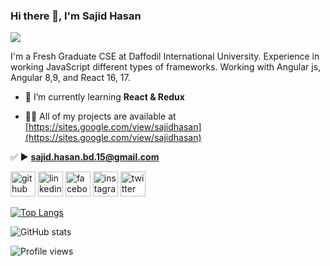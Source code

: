 ### Hi there 👋, I'm Sajid Hasan
![](https://pbs.twimg.com/profile_banners/1330717898512363521/1606106505/600x200)

I'm a Fresh Graduate CSE at Daffodil International University.
Experience in working JavaScript different types of frameworks.
Working with Angular js, Angular 8,9, and React 16, 17.

- 🌱 I’m currently learning **React & Redux**

- 👨‍💻 All of my projects are available at [https://sites.google.com/view/sajidhasan](https://sites.google.com/view/sajidhasan)

✅ ►  **sajid.hasan.bd.15@gmail.com**

[<img src='https://cdn.jsdelivr.net/npm/simple-icons@3.0.1/icons/github.svg' alt='github' height='40'>](https://github.com/sajidhasan15)  [<img src='https://cdn.jsdelivr.net/npm/simple-icons@3.0.1/icons/linkedin.svg' alt='linkedin' height='40'>](https://www.linkedin.com/in/sajid-hasan15/)  [<img src='https://cdn.jsdelivr.net/npm/simple-icons@3.0.1/icons/facebook.svg' alt='facebook' height='40'>](https://www.facebook.com/sajid.jsx)  [<img src='https://cdn.jsdelivr.net/npm/simple-icons@3.0.1/icons/instagram.svg' alt='instagram' height='40'>](https://www.instagram.com/sajid_hasan15/)  [<img src='https://cdn.jsdelivr.net/npm/simple-icons@3.0.1/icons/twitter.svg' alt='twitter' height='40'>](https://twitter.com/sajid_hasan15)  

[![Top Langs](https://github-readme-stats.vercel.app/api/top-langs/?username=sajidhasan15)](https://github.com/anuraghazra/github-readme-stats)

![GitHub stats](https://github-readme-stats.vercel.app/api?username=sajidhasan15&show_icons=true)  

![Profile views](https://gpvc.arturio.dev/sajidhasan15)  

